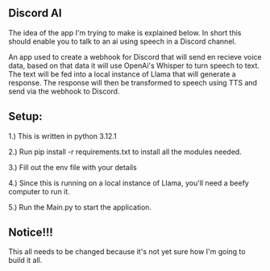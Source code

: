 ## Discord AI

The idea of the app I'm trying to make is explained below. In short this should enable you to talk to an ai using speech in a Discord channel.

An app used to create a webhook for Discord that will send en recieve voice data, based on that data it will use OpenAi's Whisper to turn speech to text. The text will be fed into a local instance of Llama that will generate a response. The response will then be transformed to speech using TTS and send via the webhook to Discord.

## Setup:

1.)  This is written in python 3.12.1

2.)  Run pip install -r requirements.txt to install all the modules needed.

3.)  Fill out the env file with your details

4.)  Since this is running on a local instance of Llama, you'll need a beefy computer to run it.

5.)  Run the Main.py to start the application.


## Notice!!!

This all needs to be changed because it's not yet sure how I'm going to build it all. 